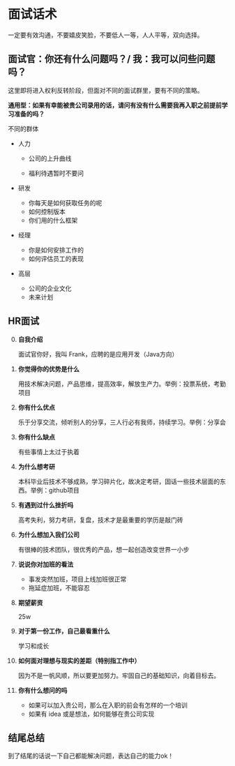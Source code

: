 # 面试话术

一定要有效沟通，不要嬉皮笑脸，不要低人一等，人人平等，双向选择。



## 面试官：你还有什么问题吗？/ 我：我可以问些问题吗？

这里即将进入权利反转阶段，但面对不同的面试群里，要有不同的策略。

**通用型：如果有幸能被贵公司录用的话，请问有没有什么需要我再入职之前提前学习准备的吗？**



不同的群体

- 人力

  - 公司的上升曲线

  - 福利待遇暂时不要问

- 研发

  - 你每天是如何获取任务的呢
  - 如何控制版本
  - 你们用的什么框架

- 经理

  - 你是如何安排工作的
  - 如何评估员工的表现

- 高层

  - 公司的企业文化
  - 未来计划



## HR面试

0. **自我介绍**

   面试官你好，我叫 Frank，应聘的是应用开发（Java方向）



1. **你觉得你的优势是什么**

   用技术解决问题，产品思维，提高效率，解放生产力。举例：投票系统，考勤项目

2. **你有什么优点**

   乐于分享交流，倾听别人的分享，三人行必有我师，持续学习。举例：分享会

3. **你有什么缺点**

   有些事情上太过于执着

4. **为什么想考研**

   本科毕业后技术不够成熟，学习碎片化，故决定考研，固话一些技术层面的东西。举例：github项目

5. **有遇到过什么挫折吗**

   高考失利，努力考研，复盘，技术才是最重要的学历是敲门砖

6. **为什么想加入我们公司**

   有很棒的技术团队，很优秀的产品，想一起创造改变世界一小步

7. **说说你对加班的看法**

   - 事发突然加班，项目上线加班很正常
   - 拖延症加班，不能容忍

8. **期望薪资**

   25w

9. **对于第一份工作，自己最看重什么**

   学习和成长

10. **如何面对理想与现实的差距（特别指工作中）**

    因为不是一帆风顺，所以要更加努力。牢固自己的基础知识，向着目标去。

11. **你有什么想问的吗**
    - 如果可以加入贵公司，那么在入职的前会有怎样的一个培训
    - 如果有 idea 或是想法，如何能够在贵公司实现





## 结尾总结

到了结尾的话说一下自己都能解决问题，表达自己的能力ok！